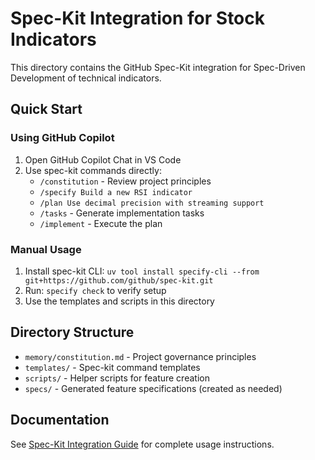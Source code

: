# Spec-Kit Integration for Stock Indicators

This directory contains the GitHub Spec-Kit integration for Spec-Driven Development of technical indicators.

## Quick Start

### Using GitHub Copilot

1. Open GitHub Copilot Chat in VS Code
2. Use spec-kit commands directly:
   - `/constitution` - Review project principles
   - `/specify Build a new RSI indicator`
   - `/plan Use decimal precision with streaming support`
   - `/tasks` - Generate implementation tasks
   - `/implement` - Execute the plan

### Manual Usage

1. Install spec-kit CLI: `uv tool install specify-cli --from git+https://github.com/github/spec-kit.git`
2. Run: `specify check` to verify setup
3. Use the templates and scripts in this directory

## Directory Structure

- `memory/constitution.md` - Project governance principles
- `templates/` - Spec-kit command templates
- `scripts/` - Helper scripts for feature creation
- `specs/` - Generated feature specifications (created as needed)

## Documentation

See [Spec-Kit Integration Guide](../.github/spec-kit-integration.md) for complete usage instructions.